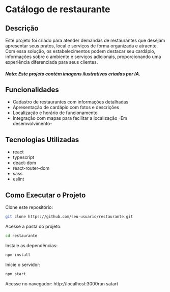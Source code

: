 # Catálogo de restaurante

## Descrição
Este projeto foi criado para atender demandas de restaurantes que desejam apresentar seus pratos, local e serviços de forma organizada e atraente. Com essa solução, os estabelecimentos podem destacar seu cardápio, informações sobre o ambiente e serviços adicionais, proporcionando uma experiência diferenciada para seus clientes.<br> 
##### Nota: Este projeto contém imagens ilustrativas criadas por IA.

## Funcionalidades
- Cadastro de restaurantes com informações detalhadas
- Apresentação de cardápio com fotos e descrições
- Localização e horário de funcionamento
- Integração com mapas para facilitar a localização -Em desemvolvimento-

## Tecnologias Utilizadas
- react
- typescript
- deact-dom
- react-router-dom
- sass
- eslint


## Como Executar o Projeto

Clone este repositório:
```bash
git clone https://github.com/seu-usuario/restaurante.git
```

Acesse a pasta do projeto:
```bash
cd restaurante
```

Instale as dependências:
```bash
npm install
```

Inicie o servidor:
```bash
npm start
```

Acesse no navegador: http://localhost:3000run satart 

